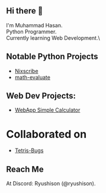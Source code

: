 ## Hi there 👋
I'm Muhammad Hasan.\
Python Programmer.\
Currently learning Web Development.\
## Notable Python Projects
- [Nixscribe](https://github.com/mhasanali2010/nixscribe)
- [math-evaluate](https://github.com/mhasanali2010/math-evaluate)
## Web Dev Projects:
- [WebApp Simple Calculator](https://github.com/mhasanali2010/webapp-simple-calculator)
# Collaborated on
- [Tetris-Bugs](https://github.com/zishankadri/tetris-bugs)
## Reach Me
At Discord: Ryushison (@ryushison).

